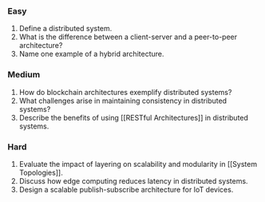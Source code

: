 ### Easy
1. Define a distributed system.
2. What is the difference between a client-server and a peer-to-peer architecture?
3. Name one example of a hybrid architecture.
### Medium
1. How do blockchain architectures exemplify distributed systems?
2. What challenges arise in maintaining consistency in distributed systems?
3. Describe the benefits of using [[RESTful Architectures]] in distributed systems.
### Hard
1. Evaluate the impact of layering on scalability and modularity in [[System Topologies]].
2. Discuss how edge computing reduces latency in distributed systems.
3. Design a scalable publish-subscribe architecture for IoT devices.